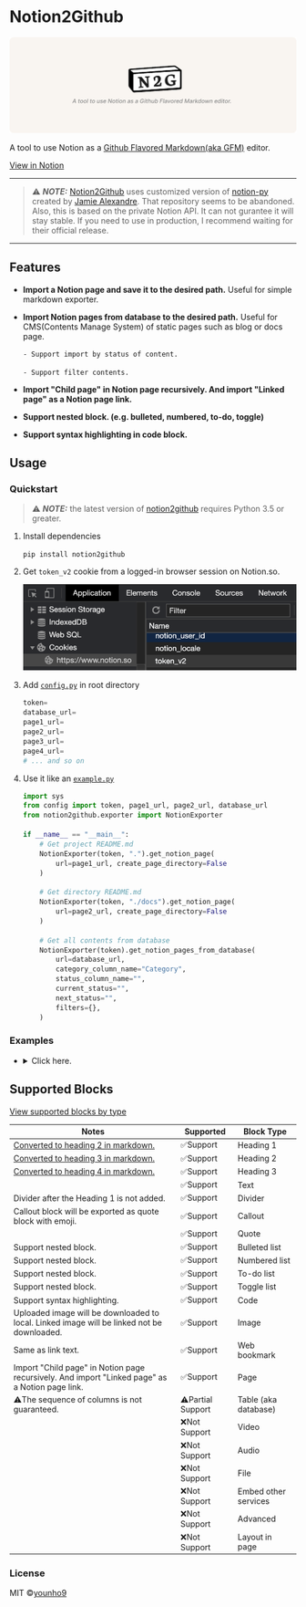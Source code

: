 # Notion2Github

![image-0](images/image-0.png)

A tool to use Notion as a [Github Flavored Markdown(aka GFM)](https://github.github.com/gfm/) editor.

[View in Notion](https://bit.ly/2ZRElQg)

---

> ⚠️ **_NOTE:_** [Notion2Github](https://github.com/younho9/notion2github) uses customized version of [notion-py](https://github.com/jamalex/notion-py) created by [Jamie Alexandre](https://github.com/jamalex). That repository seems to be abandoned.
> Also, this is based on the private Notion API. It can not gurantee it will stay stable. If you need to use in production, I recommend waiting for their official release.

---

## Features

- **Import a Notion page and save it to the desired path.**
  Useful for simple markdown exporter.

- **Import Notion pages from database to the desired path.**
  Useful for CMS(Contents Manage System) of static pages such as blog or docs page.

      - Support import by status of content.

      - Support filter contents.

- **Import "Child page" in Notion page recursively. And import "Linked page" as a Notion page link.**

- **Support nested block. (e.g. bulleted, numbered, to-do, toggle)**

- **Support syntax highlighting in code block.**

## Usage

### Quickstart

> ⚠️ **_NOTE:_** the latest version of [notion2github](https://github.com/younho9/notion2github) requires Python 3.5 or greater.

1. Install dependencies

   `pip install notion2github`

1. Get `token_v2` cookie from a logged-in browser session on Notion.so.

   ![image-1](images/image-1.png)

1. Add [`config.py`](https://github.com/younho9/notion2github/blob/main/config.py.example) in root directory

   ```python
   token=
   database_url=
   page1_url=
   page2_url=
   page3_url=
   page4_url=
   # ... and so on
   ```

1. Use it like an [`example.py`](https://github.com/younho9/notion2github/blob/main/example.py)

   ```python
   import sys
   from config import token, page1_url, page2_url, database_url
   from notion2github.exporter import NotionExporter

   if __name__ == "__main__":
       # Get project README.md
       NotionExporter(token, ".").get_notion_page(
           url=page1_url, create_page_directory=False
       )

       # Get directory README.md
       NotionExporter(token, "./docs").get_notion_page(
           url=page2_url, create_page_directory=False
       )

       # Get all contents from database
       NotionExporter(token).get_notion_pages_from_database(
           url=database_url,
           category_column_name="Category",
           status_column_name="",
           current_status="",
           next_status="",
           filters={},
       )
   ```

### Examples

- <details><summary>Click here.</summary>

  #### Example : Categorize content by "Select" property.

  - Create "Select" column and specify category by page.

    ![image-2](images/image-2.png)

  - Pass `category_column_name` to parameter.

    ```python
    NotionExporter(token).get_notion_pages_from_database(
        url=database_url,
        category_column_name="Category"
    )
    ```

  #### Example : Get content by status.

  - Create "Select" column and specify status of page.

    ![image-3](images/image-3.png)

  - Pass `status_column_name`, `current_status`, `next_status` to parameter.

    ```python
    NotionExporter(token).get_notion_pages_from_database(
        url=database_url,
        status_column_name="Status",
        current_status="✅ Completed",
        next_status="🖨 Published"
    )
    ```

  - After extract page, status will be changed.

    ![image-4](images/image-4.png)

  #### Example : Apply filter

  - Pass key, value pair of filter list to `filters` parameter.

    ```python
    NotionExporter(token).get_notion_pages_from_database(
        url=database_url,
        filter={"Name" : "Basic Blocks"}
    )
    ```

  </details>

## Supported Blocks

[View supported blocks by type](/acc3dfd0339e4cacb5baae8673fddfad?v=83b3d2a66f634940987d1142e51da175)

| Notes                                                                                           | Supported         | Block Type           |
| ----------------------------------------------------------------------------------------------- | ----------------- | -------------------- |
| [Converted to heading 2 in markdown.](https://bit.ly/3hEM8ak)                                   | ✅Support         | Heading 1            |
| [Converted to heading 3 in markdown.](https://bit.ly/3hEM8ak)                                   | ✅Support         | Heading 2            |
| [Converted to heading 4 in markdown.](https://bit.ly/3hEM8ak)                                   | ✅Support         | Heading 3            |
|                                                                                                 | ✅Support         | Text                 |
| Divider after the Heading 1 is not added.                                                       | ✅Support         | Divider              |
| Callout block will be exported as quote block with emoji.                                       | ✅Support         | Callout              |
|                                                                                                 | ✅Support         | Quote                |
| Support nested block.                                                                           | ✅Support         | Bulleted list        |
| Support nested block.                                                                           | ✅Support         | Numbered list        |
| Support nested block.                                                                           | ✅Support         | To-do list           |
| Support nested block.                                                                           | ✅Support         | Toggle list          |
| Support syntax highlighting.                                                                    | ✅Support         | Code                 |
| Uploaded image will be downloaded to local. Linked image will be linked not be downloaded.      | ✅Support         | Image                |
| Same as link text.                                                                              | ✅Support         | Web bookmark         |
| Import "Child page" in Notion page recursively. And import "Linked page" as a Notion page link. | ✅Support         | Page                 |
| ⚠️The sequence of columns is not guaranteed.                                                    | ⚠️Partial Support | Table (aka database) |
|                                                                                                 | ❌Not Support     | Video                |
|                                                                                                 | ❌Not Support     | Audio                |
|                                                                                                 | ❌Not Support     | File                 |
|                                                                                                 | ❌Not Support     | Embed other services |
|                                                                                                 | ❌Not Support     | Advanced             |
|                                                                                                 | ❌Not Support     | Layout in page       |

### License

MIT ©[younho9](https://github.com/younho9)

